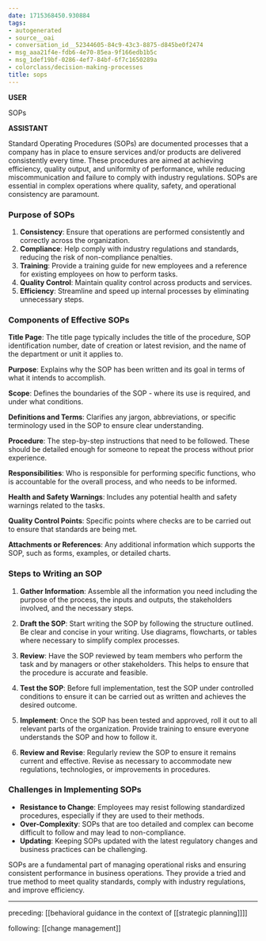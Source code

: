 ```yaml
---
date: 1715368450.930884
tags:
- autogenerated
- source__oai
- conversation_id__52344605-84c9-43c3-8875-d845be0f2474
- msg_aaa21f4e-fdb6-4e70-85ea-9f166edb1b5c
- msg_1def19bf-0286-4ef7-84bf-6f7c1650289a
- colorclass/decision-making-processes
title: sops
---
```


**USER**

SOPs


**ASSISTANT**

Standard Operating Procedures (SOPs) are documented processes that a company has in place to ensure services and/or products are delivered consistently every time. These procedures are aimed at achieving efficiency, quality output, and uniformity of performance, while reducing miscommunication and failure to comply with industry regulations. SOPs are essential in complex operations where quality, safety, and operational consistency are paramount.

### Purpose of SOPs

1. **Consistency**: Ensure that operations are performed consistently and correctly across the organization.
2. **Compliance**: Help comply with industry regulations and standards, reducing the risk of non-compliance penalties.
3. **Training**: Provide a training guide for new employees and a reference for existing employees on how to perform tasks.
4. **Quality Control**: Maintain quality control across products and services.
5. **Efficiency**: Streamline and speed up internal processes by eliminating unnecessary steps.

### Components of Effective SOPs

**Title Page**: The title page typically includes the title of the procedure, SOP identification number, date of creation or latest revision, and the name of the department or unit it applies to.

**Purpose**: Explains why the SOP has been written and its goal in terms of what it intends to accomplish.

**Scope**: Defines the boundaries of the SOP - where its use is required, and under what conditions.

**Definitions and Terms**: Clarifies any jargon, abbreviations, or specific terminology used in the SOP to ensure clear understanding.

**Procedure**: The step-by-step instructions that need to be followed. These should be detailed enough for someone to repeat the process without prior experience.

**Responsibilities**: Who is responsible for performing specific functions, who is accountable for the overall process, and who needs to be informed.

**Health and Safety Warnings**: Includes any potential health and safety warnings related to the tasks.

**Quality Control Points**: Specific points where checks are to be carried out to ensure that standards are being met.

**Attachments or References**: Any additional information which supports the SOP, such as forms, examples, or detailed charts.

### Steps to Writing an SOP

1. **Gather Information**: Assemble all the information you need including the purpose of the process, the inputs and outputs, the stakeholders involved, and the necessary steps.

2. **Draft the SOP**: Start writing the SOP by following the structure outlined. Be clear and concise in your writing. Use diagrams, flowcharts, or tables where necessary to simplify complex processes.

3. **Review**: Have the SOP reviewed by team members who perform the task and by managers or other stakeholders. This helps to ensure that the procedure is accurate and feasible.

4. **Test the SOP**: Before full implementation, test the SOP under controlled conditions to ensure it can be carried out as written and achieves the desired outcome.

5. **Implement**: Once the SOP has been tested and approved, roll it out to all relevant parts of the organization. Provide training to ensure everyone understands the SOP and how to follow it.

6. **Review and Revise**: Regularly review the SOP to ensure it remains current and effective. Revise as necessary to accommodate new regulations, technologies, or improvements in procedures.

### Challenges in Implementing SOPs

- **Resistance to Change**: Employees may resist following standardized procedures, especially if they are used to their methods.
- **Over-Complexity**: SOPs that are too detailed and complex can become difficult to follow and may lead to non-compliance.
- **Updating**: Keeping SOPs updated with the latest regulatory changes and business practices can be challenging.

SOPs are a fundamental part of managing operational risks and ensuring consistent performance in business operations. They provide a tried and true method to meet quality standards, comply with industry regulations, and improve efficiency.


---

preceding: [[behavioral guidance in the context of [[strategic planning]]]]  


following: [[change management]]